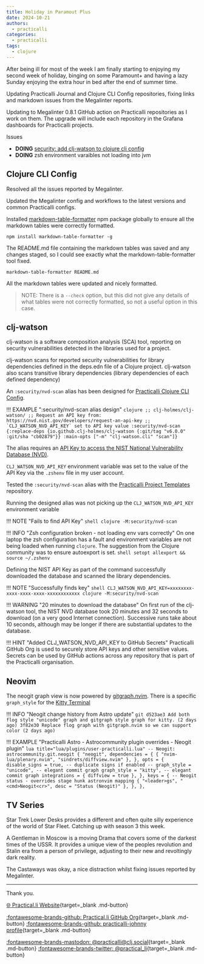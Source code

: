 ```yaml
---
title: Holiday in Paramout Plus
date: 2024-10-21
authors:
  - practicalli
categories:
  - practicalli
tags:
  - clojure
---
```


After being ill for most of the week I am finally starting to enjoying my second week of holiday, binging on some Paramount+ and having a lazy Sunday enjoying the extra hour in bed after the end of summer time.

Updating Practicalli Journal and Clojure CLI Config repositories, fixing links and markdown issues from the Megalinter reports.

Updating to Megalinter 0.8.1 GitHub action on Practicalli repositories as I work on them.  The upgrade will include each repository in the Grafana dashboards for Practicalli projects.

Issues

- **DOING** [security: add clj-watson to clojure cli config](https://github.com/practicalli/clojure-cli-config/issues/87)
- **DOING** zsh environment varaibles not loading into jvm

<!-- more -->

## Clojure CLI Config

Resolved all the issues reported by Megalinter.

Updated the Megalinter config and workflows to the latest versions and common Practicalli configs.

Installed [markdown-table-formatter](https://github.com/nvuillam/markdown-table-formatter) npm package globally to ensure all the markdown tables were correctly formatted.

```shell
npm install markdown-table-formatter -g
```

The README.md file containing the markdown tables was saved and any changes staged, so I could see exactly what the markdown-table-formatter tool fixed.

```shell
markdown-table-formatter README.md
```

All the markdown tables were updated and nicely formatted.

> NOTE: There is a `--check` option, but this did not give any details of what tables were not correctly formatted, so not a useful option in this case.


## clj-watson

clj-watson is a software composition analysis (SCA) tool, reporting on security vulnerabilities detected in the libraries used for a project.

clj-watson scans for reported security vulnerabilities for library dependencies defined in the deps.edn file of a Clojure project.  clj-watson also scans transitive library dependencies (library dependencies of each defined dependency)

An `:security/nvd-scan` alias has been designed for [Practicalli Clojure CLI Config](https://github.com/practicalli/clojure-cli-config).

!!! EXAMPLE ":security/nvd-scan alias design"
    ```clojure
      ;; clj-holmes/clj-watson/
      ;; Request an API key from: https://nvd.nist.gov/developers/request-an-api-key
      ;; `CLJ_WATSON_NVD_API_KEY` set to API key value
      :security/nvd-scan
      {:replace-deps
       {io.github.clj-holmes/clj-watson {:git/tag "v6.0.0" :git/sha "cb02879"}}
       :main-opts ["-m" "clj-watson.cli" "scan"]}
    ```

The alias requires an [API Key to access the NIST National Vulnerability Database (NVD)](https://nvd.nist.gov/developers/request-an-api-key).

`CLJ_WATSON_NVD_API_KEY` environment variable was set to the value of the API Key via the `.zshenv` file in my user account.

Tested the `:security/nvd-scan` alias with the [Practicalli Project Templates](https://github.com/practicalli/project-templates) repository.

Running the designed alias was not picking up the `CLJ_WATSON_NVD_API_KEY` environment variable

!!! NOTE "Fails to find API Key"
    ```shell
    clojure -M:security/nvd-scan
    ```

!!! INFO "Zsh configuration broken - not loading env vars correctly"
    On one laptop the zsh configuration has a fault and environment variables are not being loaded when running `clojure`.  The suggestion from the Clojure community was to ensure autoexport is set.
    ```shell
    setopt allexport && source ~/.zshenv
    ```

Defining the NIST API Key as part of the command successfully downloaded the database and scanned the library dependencies.

!!! NOTE "Successfully finds key"
    ```shell
    CLJ_WATSON_NVD_API_KEY=xxxxxxxx-xxxx-xxxx-xxxx-xxxxxxxxxxxx clojure -M:security/nvd-scan
    ```

!!! WARNING "20 minutes to download the database"
    On first run of the clj-watson tool, the NIST NVD database took 20 minutes and 32 seconds to download (on a very good Internet connection).  Successive runs take about 10 seconds, although may be longer if there are substantial updates to the database.

!!! HINT "Added CLJ_WATSON_NVD_API_KEY to GitHub Secrets"
    Practicalli GitHub Org is used to securely store API keys and other sensitive values.  Secrets can be used by GitHub actions across any repository that is part of the Practicalli organisation.


## Neovim

The neogit graph view is now powered by [gitgraph.nvim](https://github.com/isakbm/gitgraph.nvim).  There is a specific `graph_style` for the [Kitty Terminal](https://practical.li/engineering-playbook/os/command-line/kitty-terminal/)

!!! INFO "Neogit change history from Astro update"
    ```git
        d523ae3 Add both flog style "unicode" graph and gitgraph style graph for kitty. (2 days ago)
        3f82e30 Replace flog graph with gitgraph.nvim so we can support color (2 days ago)
    ```

!!! EXAMPLE "Practicalli Astro - Astrocommunity plugin overrides - Neogit plugin"
    ```lua title="lua/plugins/user-practicalli.lua"
      -- Neogit: astrocommunity.git.neogit
      {
        "neogit",
        dependencies = {
          { "nvim-lua/plenary.nvim", "sindrets/diffview.nvim" },
        },
        opts = {
          disable_signs = true, -- duplicate signs if enabled
          -- graph_style = "unicode", -- elegant commit graph
          graph_style = "kitty", -- elegant commit graph
          integrations = { diffview = true },
        },
        keys = {
          -- Neogit status - overrides stage hunk astronvim mapping
          { "<leader>gs", "<cmd>Neogit<cr>", desc = "Status (Neogit)" },
        },
      },
    ```


## TV Series

Star Trek Lower Desks provides a different and often quite silly experience of the world of Star Fleet.  Catching up with season 3 this week.

A Gentleman in Moscow is a moving Drama that covers some of the darkest times of the USSR. It provides a unique view of the peoples revolution and Stalin era from a person of privilege, adjusting to their new and revoltingly dark reality.

The Castaways was okay, a nice distraction whilst fixing issues reported by Megalinter.

---
Thank you.

[:globe_with_meridians: Practical.li Website](https://practical.li){target=_blank .md-button}

[:fontawesome-brands-github: Practical.li GitHub Org](https://github.com/practicalli){target=_blank .md-button}
[:fontawesome-brands-github: practicalli-johnny profile](https://github.com/practicalli-johnny){target=_blank .md-button}

[:fontawesome-brands-mastodon: @practicalli@clj.social](https://clj.social/@practicalli){target=_blank .md-button}
[:fontawesome-brands-twitter: @practical_li](https://twitter.com/practcial_li){target=_blank .md-button}
